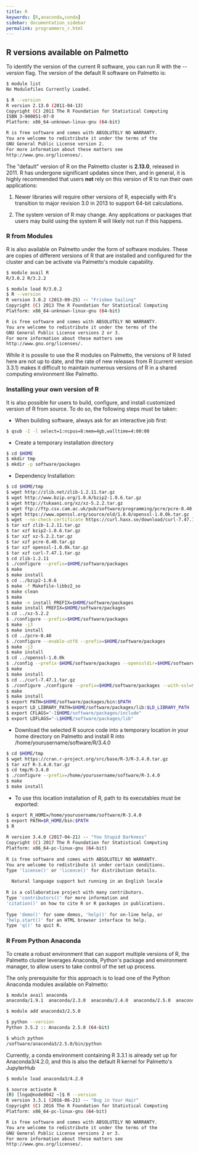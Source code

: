 ```yaml
---
title: R
keywords: [R,anaconda,conda]
sidebar: documentation_sidebar
permalink: programmers_r.html
---
```


## R versions available on Palmetto

To identify the version of the current R software, you can run R with the *--version*
flag. The version of the default R software on Palmetto is:

```bash
$ module list
No Modulefiles Currently Loaded.

$ R --version
R version 2.13.0 (2011-04-13)
Copyright (C) 2011 The R Foundation for Statistical Computing
ISBN 3-900051-07-0
Platform: x86_64-unknown-linux-gnu (64-bit)

R is free software and comes with ABSOLUTELY NO WARRANTY.
You are welcome to redistribute it under the terms of the
GNU General Public License version 2.
For more information about these matters see
http://www.gnu.org/licenses/.
```

The "default" version of R on the Palmetto cluster
is **2.13.0**, released in 2011. R has undergone 
significant updates since then, and in general,
it is highly recommended that users **not** rely 
on this version of R to run their own applications:

1. Newer libraries will require other versions
of R, especially with R's transition to major 
revision 3.0 in 2013 to support 64-bit calculations.

2. The system version of R may change.
Any applications or packages that users
may build using the system R
will likely not run if this happens.

### R from Modules

R is also available on Palmetto under the form of 
software modules. These are copies of different versions
of R that are installed and configured for the cluster and
can be activate via Palmetto's module capability. 

```bash
$ module avail R
R/3.0.2 R/3.2.2

$ module load R/3.0.2
$ R --version
R version 3.0.2 (2013-09-25) -- "Frisbee Sailing"
Copyright (C) 2013 The R Foundation for Statistical Computing
Platform: x86_64-unknown-linux-gnu (64-bit)

R is free software and comes with ABSOLUTELY NO WARRANTY.
You are welcome to redistribute it under the terms of the
GNU General Public License versions 2 or 3.
For more information about these matters see
http://www.gnu.org/licenses/.
```

While it is possile to use the R modules on Palmetto, 
the versions of R listed here are not up to date, and the rate of
new releases from R (current version 3.3.1) makes it 
difficult to maintain numerous versions
of R in a shared computing environment like Palmetto.

### Installing your own version of R

It is also possible for users to build, configure, and install
customized version of R from source. To do so, the following
steps must be taken:


- When building software, always ask for an interactive job first:

```bash
$ qsub -I -l select=1:ncpus=8:mem=4gb,walltime=4:00:00
```

- Create a temporary installation directory

```bash
$ cd $HOME
$ mkdir tmp
$ mkdir -p software/packages
```

- Dependency Installation: 

```bash
$ cd $HOME/tmp
$ wget http://zlib.net/zlib-1.2.11.tar.gz
$ wget http://www.bzip.org/1.0.6/bzip2-1.0.6.tar.gz
$ wget http://tukaani.org/xz/xz-5.2.2.tar.gz
$ wget ftp://ftp.csx.cam.ac.uk/pub/software/programming/pcre/pcre-8.40.tar.gz
$ wget https://www.openssl.org/source/old/1.0.0/openssl-1.0.0k.tar.gz
$ wget --no-check-certificate https://curl.haxx.se/download/curl-7.47.1.tar.gz
$ tar xzf zlib-1.2.11.tar.gz
$ tar xzf bzip2-1.0.6.tar.gz
$ tar xzf xz-5.2.2.tar.gz
$ tar xzf pcre-8.40.tar.gz
$ tar xzf openssl-1.0.0k.tar.gz
$ tar xzf curl-7.47.1.tar.gz
$ cd zlib-1.2.11
$ ./configure --prefix=$HOME/software/packages
$ make
$ make install
$ cd ../bzip2-1.0.6
$ make -f Makefile-libbz2_so
$ make clean
$ make
$ make -n install PREFIX=$HOME/software/packages
$ make install PREFIX=$HOME/software/packages
$ cd ../xz-5.2.2
$ ./configure --prefix=$HOME/software/packages
$ make -j3
$ make install
$ cd ../pcre-8.40
$ ./configure --enable-utf8 --prefix=$HOME/software/packages
$ make -j3
$ make install
$ cd ../openssl-1.0.0k
$ ./config --prefix-$HOME/software/packages --openssldir=$HOME/software/openssl shared
$ make
$ make install
$ cd ../curl-7.47.1.tar.gz
$ ./configure ./configure --prefix=$HOME/software/packages --with-ssl=$HOME/software/openssl
$ make
$ make install
$ export PATH=$HOME/software/packages/bin:$PATH
$ export LD_LIBRARY_PATH=$HOME/software/packages/lib:$LD_LIBRARY_PATH 
$ export CFLAGS="-I$HOME/software/packages/include" 
$ export LDFLAGS="-L$HOME/software/packages/lib"
```

- Download the selected R source code into a temporary location in your home directory 
on Palmetto and install R into /home/yourusername/software/R/3.4.0

```bash
$ cd $HOME/tmp
$ wget https://cran.r-project.org/src/base/R-3/R-3.4.0.tar.gz
$ tar xzf R-3.4.0.tar.gz
$ cd tmp/R-3.4.0
$ ./configure --prefix=/home/yourusername/software/R-3.4.0
$ make
$ make install
```

- To use this location installation of R, path to its 
executables must be exported:

```bash
$ export R_HOME=/home/yourusername/software/R-3.4.0
$ export PATH=$R_HOME/bin:$PATH
$ R                                                                    
                                                                                                
R version 3.4.0 (2017-04-21) -- "You Stupid Darkness"                                           
Copyright (C) 2017 The R Foundation for Statistical Computing                                   
Platform: x86_64-pc-linux-gnu (64-bit)                                                          
                                                                                                
R is free software and comes with ABSOLUTELY NO WARRANTY.                                       
You are welcome to redistribute it under certain conditions.                                    
Type 'license()' or 'licence()' for distribution details.                                       
                                                                                                
  Natural language support but running in an English locale                                     
                                                                                                
R is a collaborative project with many contributors.                                            
Type 'contributors()' for more information and                                                  
'citation()' on how to cite R or R packages in publications.                                    
                                                                                                
Type 'demo()' for some demos, 'help()' for on-line help, or                                     
'help.start()' for an HTML browser interface to help.                                           
Type 'q()' to quit R.      
```

### R From Python Anaconda

To create a robust environment that can support
multiple versions of R, the Palmetto 
cluster leverages Anaconda, 
Python's package and environment manager, to 
allow users to take control of the set up process. 

The only prerequisite for this approach is to 
load one of the Python Anaconda modules available on
Palmetto:

```bash
$ module avail anaconda
anaconda/1.9.1  anaconda/2.3.0  anaconda/2.4.0  anaconda/2.5.0  anaconda/4.0.0  anaconda3/2.5.0 anaconda3/4.0.0

$ module add anaconda3/2.5.0

$ python --version
Python 3.5.2 :: Anaconda 2.5.0 (64-bit)

$ which python
/software/anaconda3/2.5.0/bin/python
```

Currently, a conda environment containing R 3.3.1
is already set up for Anaconda3/4.2.0, and this is 
also the default R kernel for Palmetto's JupyterHub

```bash
$ module load anaconda3/4.2.0

$ source activate R
(R) [lngo@node0042 ~]$ R --version
R version 3.3.1 (2016-06-21) -- "Bug in Your Hair"
Copyright (C) 2016 The R Foundation for Statistical Computing
Platform: x86_64-pc-linux-gnu (64-bit)

R is free software and comes with ABSOLUTELY NO WARRANTY.
You are welcome to redistribute it under the terms of the
GNU General Public License versions 2 or 3.
For more information about these matters see
http://www.gnu.org/licenses/.
```
